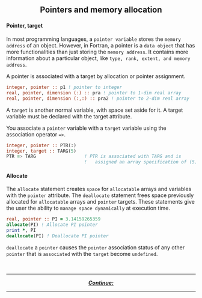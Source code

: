 ## <p align="center"> Pointers and memory allocation </p>

#### Pointer, target

In most programming languages, a `pointer variable` stores the `memory address` of an object. However, in Fortran, a pointer is a `data object` that has more functionalities than just storing the `memory address`. It contains more information about a particular object, like `type, rank, extent, and memory address`.

A pointer is associated with a target by allocation or pointer assignment.

```fortran
integer, pointer :: p1 ! pointer to integer  
real, pointer, dimension (:) :: pra ! pointer to 1-dim real array  
real, pointer, dimension (:,:) :: pra2 ! pointer to 2-dim real array
```

A `target` is another normal variable, with space set aside for it. A target variable must be declared with the target attribute.

You associate a `pointer` variable with a `target` variable using the association operator `=>`.

```fortran
integer, pointer :: PTR(:)
integer, target :: TARG(5)
PTR => TARG                  ! PTR is associated with TARG and is
                             !   assigned an array specification of (5)
```

#### Allocate

The `allocate` statement creates `space` for `allocatable` arrays and variables with the `pointer` attribute. The `deallocate` statement frees space previously allocated for `allocatable` arrays and `pointer` targets. These statements give the user the ability to `manage space dynamically` at execution time.

```fortran
real, pointer :: PI = 3.14159265359
allocate(PI) ! Allocate PI pointer
print *, PI
deallocate(PI) ! Deallocate PI pointer
```

`deallocate` a `pointer` causes the `pointer` association status of any other `pointer` that is `associated` with the `target` become `undefined`.

<br/>

---

<p align="center">
  <em>
    <b>
      <a href="/tutorial/.md">
        Continue: 
      </a>
    </b>
  </em>
</p>

---
